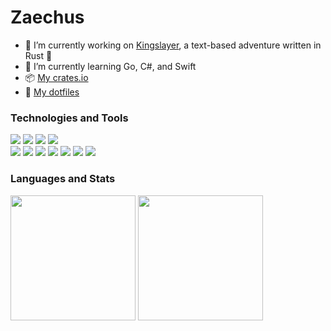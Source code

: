 # Zaechus

- 🔭 I’m currently working on [Kingslayer](https://github.com/Zaechus/kingslayer), a text-based adventure written in Rust 🦀
- 🌱 I’m currently learning Go, C#, and Swift
- 📦 [My crates.io](https://crates.io/users/Zaechus?sort=downloads)
- 📁 [My dotfiles](https://github.com/Zaechus/nixos-config)

### Technologies and Tools

[![](https://img.shields.io/badge/OS-NixOS-6e9bcb?logo=NixOS)](https://github.com/Zaechus/nixos-config)
[![](https://img.shields.io/badge/Shell-nu-3eaf7c?logo=GNU+Bash&logoColor=white)](https://www.nushell.sh/)
[![](https://img.shields.io/badge/Editor-hx-6e227f?logo=Neovim&logoColor=white)](https://helix-editor.com/)
[![](https://img.shields.io/badge/VCS-Git-orange?logo=Git)](https://github.com/Zaechus) \
[![](https://img.shields.io/badge/Code-Rust-dea584?logo=Rust)](https://crates.io/users/Zaechus?sort=downloads)
![](https://img.shields.io/badge/Code-Python-3572a5?logo=Python&logoColor=white)
![](https://img.shields.io/badge/Code-JavaScript-f1e05a?logo=JavaScript&logoColor=white)
![](https://img.shields.io/badge/Code-C%2b%2b-f34b7d?logo=C%2b%2b&logoColor=white)
![](https://img.shields.io/badge/Code-Java-b07219?logo=Java&logoColor=white)
![](https://img.shields.io/badge/Code-C%23-178600?logo=C+Sharp&logoColor=white)
![](https://img.shields.io/badge/Code-Go-00add8?logo=Go&logoColor=white)

### Languages and Stats

<section>
<a style="text-decoration: none;" href="#">
  <img align="center" height="200em" src="https://github-readme-stats-git-masterrstaa-rickstaa.vercel.app/api?username=Zaechus&show_icons=true&theme=merko"/>
</a>
<a style="text-decoration: none;" href="#">
  <img align="center" height="200em" src="https://github-readme-stats-git-masterrstaa-rickstaa.vercel.app/api/top-langs/?username=Zaechus&theme=merko&layout=compact&langs_count=10"/>
</a>
</section>
